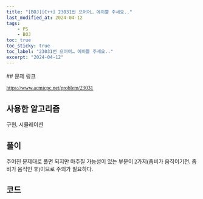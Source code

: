 ```yaml
---
title: "[BOJ][C++] 23031번 으어어… 에이쁠 주세요.."
last_modified_at: 2024-04-12
tags:
    - PS
    - BOJ
toc: true
toc_sticky: true
toc_label: "23031번 으어어… 에이쁠 주세요.."
excerpt: "2024-04-12"
---
```


<style>
  .font-style {
    font-family: "TheJamsil5Bold";
    font-style: normal;
    font-size: 1em;
    font-weight: 100;
  }
</style>
<p style="font-size:1.2em"> </p>
## 문제 링크

[<span class="font-style">https://www.acmicpc.net/problem/23031</span>](https://www.acmicpc.net/problem/23031)

## 사용한 알고리즘

<p class="font-style"> 구현, 시뮬레이션 </p>

## 풀이

<p class="font-style"> 주어진 문제대로 풀면 되지만 마주칠 가능성이 있는 부분이 2가지(좀비가 움직이기전, 좀비가 움직인 후)이므로 주의가 필요하다. </p>

## 코드

<div class="my-gist">
  <script src="https://gist.github.com/nanowater/03e69800ee5d584f27c516709dacf8a7.js"></script>
</div>

<style>
  /* https://github.com/lonekorean/gist-syntax-themes */
  @import url('https://cdn.rawgit.com/lonekorean/gist-syntax-themes/d49b91b3/stylesheets/idle-fingers.css');

  @import url('https://fonts.googleapis.com/css?family=Fira+Code');
  .my-gist body {
    font: 16px 'Fira Code', monospace;
  }
  .my-gist body .gist .gist-file {
    border-color: #555 #555 #444
  }
  .my-gist body .gist .gist-data {
    border-color: #555
  }
  .my-gist body .gist .gist-meta {
    color: #ffffff;
    background: #373737; 
  }
  .my-gist body .gist .gist-meta a {
    color: #ffffff
  }
  .my-gist body .gist .gist-data .pl-s .pl-s1 {
    color: #a5c261
  }
</style>
